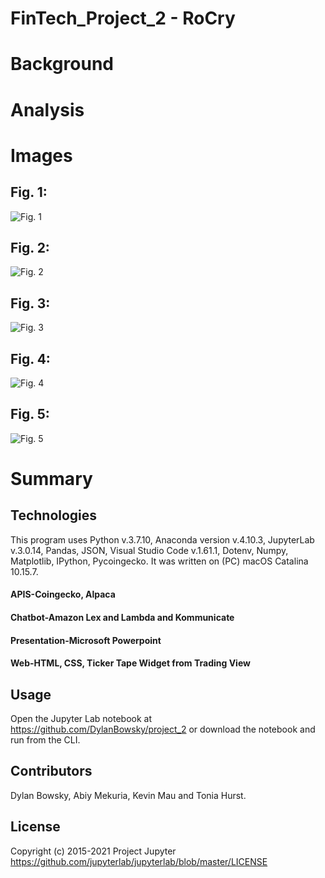 # FinTech_Project_2 - RoCry 

# Background


# Analysis




# Images

## Fig. 1: 

![Fig. 1](https://github.com/)

## Fig. 2: 

![Fig. 2](https://github.com/)

## Fig. 3: 

![Fig. 3](https://github.com/)
## Fig. 4: 

![Fig. 4](https://github.com/)
## Fig. 5: 

![Fig. 5](https://github.com/)

# Summary




## Technologies

This program uses Python v.3.7.10, Anaconda version v.4.10.3, JupyterLab v.3.0.14, Pandas, JSON, Visual Studio Code v.1.61.1, Dotenv, Numpy, Matplotlib, IPython, Pycoingecko. It was written on (PC) macOS Catalina 10.15.7. 

#### APIS-Coingecko, Alpaca
#### Chatbot-Amazon Lex and Lambda and Kommunicate 
#### Presentation-Microsoft Powerpoint
#### Web-HTML, CSS, Ticker Tape Widget from Trading View


## Usage

Open the Jupyter Lab notebook at https://github.com/DylanBowsky/project_2 or download the notebook and run from the CLI.

## Contributors

Dylan Bowsky, Abiy Mekuria, Kevin Mau and Tonia Hurst.

## License
Copyright (c) 2015-2021 Project Jupyter https://github.com/jupyterlab/jupyterlab/blob/master/LICENSE



